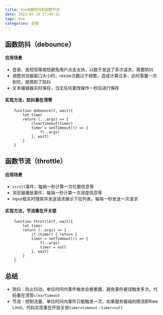 ```yaml
---
title: Vue函数防抖和函数节流
date: 2021-03-18 17:40:22
tags: Vue
categories: 前端
---
```

## 函数防抖（debounce）
#### 应用场景
- 登录、发短信等按钮避免用户点击太快，以致于发送了多次请求，需要防抖
- 调整浏览器窗口大小时，resize次数过于频繁，造成计算过多，此时需要一次到位，就用到了防抖
- 文本编辑器实时保存，当无任何更改操作一秒后进行保存
#### 实现方法，防抖重在清零
```
    function debounce(f, wait){
        let timer  
        return (...args) => {
            clearTimeout(timer)
            timer = setTimeout(() => {
                f(..args)
            }, wait)
        }
    }
```
## 函数节流（throttle） 
#### 应用场景
- `scroll`事件，每隔一秒计算一次位置信息等
- 浏览器播放事件，每隔一秒计算一次进度信息等
- input框实时搜索并发送请求展示下拉列表，每隔一秒发送一次请求
#### 实现方法，节流重在开关锁
```
    function throttle(f, wait){
        let timer
        return (..args) => {
            if (timer) { return }
            timer = setTimeout(() => {
                f(..args)
                timer = null
            }, wait)
        }
    }
```
## 总结
- 防抖：防止抖动，单位时间内事件触发会被重置，避免事件被误触发多次。代码重在清零`clearTimeout`
- 节流：控制流量，单位时间内事件只能触发一次，如果服务器端的限流即Rate Limit。代码实现重在开锁关锁`timer=timeout；timer=null`
